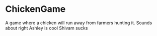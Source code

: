 # ChickenGame
A game where a chicken will run away from farmers hunting it.
Sounds about right
Ashley is cool 
Shivam sucks
